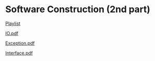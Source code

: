 
# Software Construction (2nd part)

[Playlist](https://www.youtube.com/playlist?list=PLTcyHqDgvDNRvroP8ou-c5tb1lG2_7ltE)

[IO.pdf](https://github.com/Ratchathorn/software-construction-2nd-part/files/7038098/8.io.pdf)

[Exception.pdf](https://github.com/Ratchathorn/software-construction-2nd-part/files/7051784/9.exception.pdf)

[Interface.pdf](https://github.com/Ratchathorn/software-construction-2nd-part/files/7111691/10.ch08-interface.pdf)

